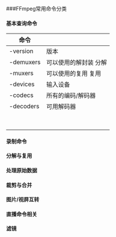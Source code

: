 ###FFmpeg常用命令分类

#### 基本查询命令

| 命令      |                          |
| --------- | ------------------------ |
| -version  | 版本                     |
| -demuxers | 可以使用的解封装  分解   |
| -muxers   | 可以使用的复用      复用 |
| -devices  | 输入设备                 |
| -codecs   | 所有的编码/解码器        |
| -decoders | 可用解码器               |
|           |                          |
|           |                          |
|           |                          |
|           |                          |
|           |                          |
|           |                          |
|           |                          |
|           |                          |




#### 录制命令

#### 分解与复用

#### 处理原始数据

#### 裁剪与合并

#### 图片/视屏互转

#### 直播命令相关

#### 滤镜

